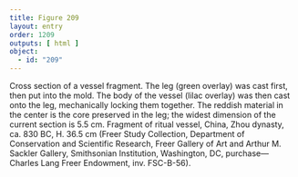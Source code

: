 ```yaml
---
title: Figure 209
layout: entry
order: 1209
outputs: [ html ]
object:
  - id: "209"
---
```


Cross section of a vessel fragment. The leg (green overlay) was cast first, then put into the mold. The body of the vessel (lilac overlay) was then cast onto the leg, mechanically locking them together. The reddish material in the center is the core preserved in the leg; the widest dimension of the current section is 5.5 cm. Fragment of ritual vessel, China, Zhou dynasty, ca. 830 BC, H. 36.5 cm (Freer Study Collection, Department of Conservation and Scientific Research, Freer Gallery of Art and Arthur M. Sackler Gallery, Smithsonian Institution, Washington, DC, purchase—Charles Lang Freer Endowment, inv. FSC-B-56).
